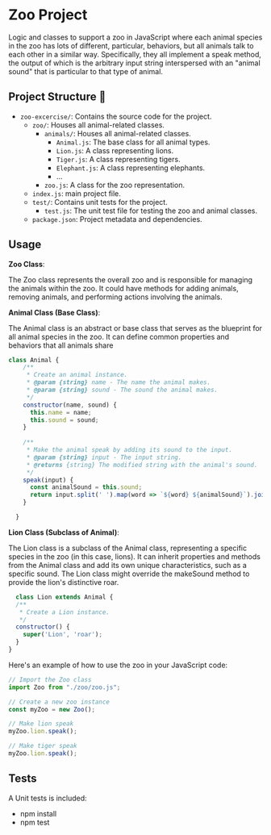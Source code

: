 # Zoo Project

Logic and classes to support a zoo in JavaScript where each animal species in the zoo has lots
of different, particular, behaviors, but all animals talk to each other in a similar
way. Specifically, they all implement a speak method, the output of which is the
arbitrary input string interspersed with an "animal sound" that is particular to that
type of animal.

## Project Structure :rocket:

- `zoo-excercise/`: Contains the source code for the project.
  - `zoo/`: Houses all animal-related classes.
    - `animals/`: Houses all animal-related classes.
      - `Animal.js`: The base class for all animal types.
      - `Lion.js`: A class representing lions.
      - `Tiger.js`: A class representing tigers.
      - `Elephant.js`: A class representing elephants.
      - ... 
    - `zoo.js`: A class for the zoo representation.
  - `index.js`: main project file.
  - `test/`: Contains unit tests for the project.
    - `test.js`: The unit test file for testing the zoo and animal classes.
  - `package.json`: Project metadata and dependencies.


## Usage

  **Zoo Class**:

  The Zoo class represents the overall zoo and is responsible for managing the animals within the zoo.
  It could have methods for adding animals, removing animals, and performing actions involving the animals.

  **Animal Class (Base Class)**:

  The Animal class is an abstract or base class that serves as the blueprint for all animal species in the zoo.
  It can define common properties and behaviors that all animals share

  ```javascript
  class Animal {
      /**
       * Create an animal instance.
       * @param {string} name - The name the animal makes.
       * @param {string} sound - The sound the animal makes.
       */
      constructor(name, sound) {
        this.name = name;
        this.sound = sound;
      }
    
      /**
       * Make the animal speak by adding its sound to the input.
       * @param {string} input - The input string.
       * @returns {string} The modified string with the animal's sound.
       */
      speak(input) {
        const animalSound = this.sound;
        return input.split(' ').map(word => `${word} ${animalSound}`).join(' ');
      }

    }

```
    
  **Lion Class (Subclass of Animal)**:

  The Lion class is a subclass of the Animal class, representing a specific species in the zoo (in this case, lions).
  It can inherit properties and methods from the Animal class and add its own unique characteristics, such as a specific sound.
  The Lion class might override the makeSound method to provide the lion's distinctive roar.
  
```javascript
  class Lion extends Animal {
  /**
   * Create a Lion instance.
   */
  constructor() {
    super('Lion', 'roar');
  }
}
```

Here's an example of how to use the zoo in your JavaScript code:

```javascript
// Import the Zoo class
import Zoo from "./zoo/zoo.js";

// Create a new zoo instance
const myZoo = new Zoo();

// Make lion speak
myZoo.lion.speak();

// Make tiger speak
myZoo.lion.speak();

```
## Tests

A Unit tests is included:

- npm install
- npm test
